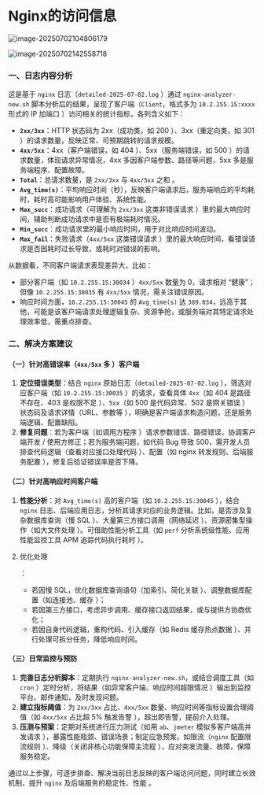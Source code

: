 # Nginx的访问信息

![image-20250702104806179](C:\Users\FanYang\AppData\Roaming\Typora\typora-user-images\image-20250702104806179.png)

![image-20250702142558718](C:\Users\FanYang\AppData\Roaming\Typora\typora-user-images\image-20250702142558718.png)

### 一、日志内容分析

这是基于 `nginx` 日志（`detailed-2025-07-02.log` ）通过 `nginx-analyzer-new.sh` 脚本分析后的结果，呈现了客户端（`Client`，格式多为 `10.2.255.15:xxxx` 形式的 IP 加端口 ）访问相关的统计指标，各列含义如下：



- **`2xx/3xx`**：HTTP 状态码为 2xx（成功类，如 200 ）、3xx（重定向类，如 301 ）的请求数量，反映正常、可预期跳转的请求规模。
- **`4xx/5xx`**：4xx（客户端错误，如 404 ）、5xx（服务端错误，如 500 ）的请求数量，体现请求异常情况，4xx 多因客户端参数、路径等问题，5xx 多是服务端程序、配置故障。
- **`Total`**：总请求数量，是 `2xx/3xx` 与 `4xx/5xx` 之和 。
- **`Avg_time(s)`**：平均响应时间（秒），反映客户端请求后，服务端响应的平均耗时，耗时高可能影响用户体验、系统性能。
- **`Max_succ`**：成功请求（可理解为 `2xx/3xx` 这类非错误请求 ）里的最大响应时间，辅助判断成功请求中是否有极端耗时情况。
- **`Min_succ`**：成功请求里的最小响应时间，用于对比响应时间波动。
- **`Max_fail`**：失败请求（`4xx/5xx` 这类错误请求 ）里的最大响应时间，看错误请求是否因耗时过长导致，或耗时对错误的影响。



从数据看，不同客户端请求表现差异大，比如：



- 部分客户端（如 `10.2.255.15:30034` ）`4xx/5xx` 数量为 0，请求相对 “健康”；但像 `10.2.255.15:30035` 有 `4xx/5xx` 情况，需关注错误原因。
- 响应时间方面，`10.2.255.15:30045` 的 `Avg_time(s)` 达 `389.034`，远高于其他，可能是该客户端请求处理逻辑复杂、资源争抢，或服务端对其特定请求处理效率低，需重点排查。

### 二、解决方案建议

#### （一）针对高错误率（`4xx/5xx` 多 ）客户端

1. **定位错误类型**：结合 `nginx` 原始日志（`detailed-2025-07-02.log` ），筛选对应客户端（如 `10.2.255.15:30035` ）的请求，查看具体 `4xx`（如 404 是路径不存在、403 是权限不足 ）、`5xx`（如 500 是代码异常、502 是网关错误 ）状态码及请求详情（URL、参数等 ），明确是客户端请求构造问题，还是服务端逻辑、配置缺陷。
2. **修复问题**：若为客户端（如调用方程序 ）请求参数错误、路径错误，协调客户端开发 / 使用方修正；若为服务端问题，如代码 Bug 导致 500，需开发人员排查代码逻辑（查看对应接口处理代码 ）、配置（如 nginx 转发规则、后端服务配置 ），修复后验证错误率是否下降。

#### （二）针对高响应时间客户端

1. **性能分析**：对 `Avg_time(s)` 高的客户端（如 `10.2.255.15:30045` ），结合 `nginx` 日志、后端应用日志，分析其请求对应的业务逻辑。比如，是否涉及复杂数据库查询（慢 SQL ）、大量第三方接口调用（网络延迟 ）、资源密集型操作（如大文件处理 ）。可借助性能分析工具（如 `perf` 分析系统级性能、应用性能监控工具 APM 追踪代码执行耗时 ）。

2. 优化处理

   ：

   - 若因慢 SQL，优化数据库查询语句（加索引、简化关联 ）、调整数据库配置（如连接池、缓存 ）；
   - 若因第三方接口，考虑异步调用、缓存接口返回结果，或与提供方协商优化；
   - 若因自身代码逻辑，重构代码、引入缓存（如 Redis 缓存热点数据 ）、并行处理可拆分任务，降低响应时间。

#### （三）日常监控与预防

1. **完善日志分析脚本**：定期执行 `nginx-analyzer-new.sh`，或结合调度工具（如 `cron` ）定时分析，将结果（如异常客户端、响应时间超限情况 ）输出到监控平台、邮件通知，及时发现问题。
2. **建立指标阈值**：为 `2xx/3xx` 占比、`4xx/5xx` 数量、响应时间等指标设置合理阈值（如 `4xx/5xx` 占比超 5% 触发告警 ），超出即告警，提前介入处理。
3. **压测与预案**：定期对系统进行压力测试（如用 `ab`、`jmeter` 模拟多客户端高并发请求 ），暴露性能瓶颈、错误场景；制定应急预案，如限流（`nginx` 配置限流规则 ）、降级（关闭非核心功能保障主流程 ），应对突发流量、故障，保障服务稳定。



通过以上步骤，可逐步排查、解决当前日志反映的客户端访问问题，同时建立长效机制，提升 `nginx` 及后端服务的稳定性、性能 。